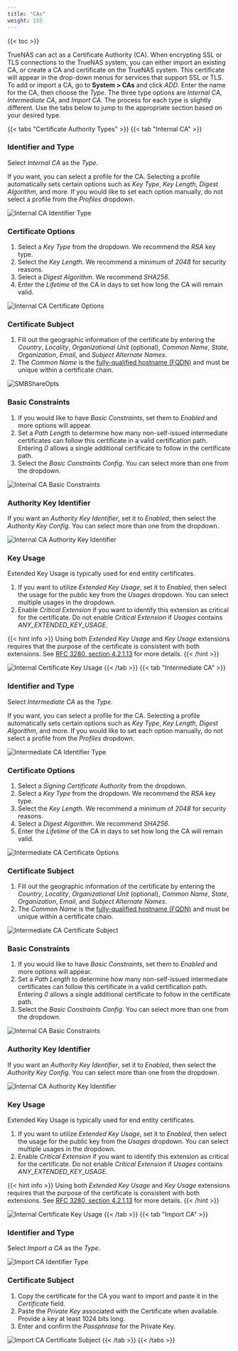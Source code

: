 ```yaml
---
title: "CAs"
weight: 155
---
```


{{< toc >}}

TrueNAS can act as a Certificate Authority (CA). When encrypting SSL or TLS connections to the TrueNAS system, you can either import an existing CA, or create a CA and certificate on the TrueNAS system. This certificate will appear in the drop-down menus for services that support SSL or TLS. To add or import a CA, go to **System > CAs** and click *ADD*. Enter the name for the CA, then choose the *Type*. The three type options are *Internal CA*, *Intermediate CA*, and *Import CA*. The process for each type is slightly different. Use the tabs below to jump to the appropriate section based on your desired type.

{{< tabs "Certificate Authority Types" >}}
{{< tab "Internal CA" >}}
### Identifier and Type

Select *Internal CA* as the *Type*. 

If you want, you can select a profile for the CA. Selecting a profile automatically sets certain options such as *Key Type*, *Key Length*, *Digest Algorithm*, and more. If you would like to set each option manually, do not select a profile from the *Profiles* dropdown. 

![Internal CA Identifier Type](/images/CORE/12.0/InternalCAIdentifierType.png)

### Certificate Options

1. Select a *Key Type* from the dropdown. We recommend the *RSA* key type. 
2. Select the *Key Length*. We recommend a minimum of *2048* for security reasons. 
3. Select a *Digest Algorithm*. We recommend *SHA256*. 
4. Enter the *Lifetime* of the CA in days to set how long the CA will remain valid.

![Internal CA Certificate Options](/images/CORE/12.0/InternalCACertificateOptions.png)

### Certificate Subject

1. Fill out the geographic information of the certificate by entering the *Country*, *Locality*, *Organizational Unit* (optional), *Common Name*, *State*, *Organization*, *Email*, and *Subject Alternate Names*. 
2. The *Common Name* is the [fully-qualified hostname (FQDN)](https://kb.iu.edu/d/aiuv) and must be unique within a certificate chain.

![SMBShareOpts](/images/CORE/12.0/InternalCACertificateSubject.png)

### Basic Constraints

1. If you would like to have *Basic Constraints*, set them to *Enabled* and more options will appear. 
2. Set a *Path Length* to determine how many non-self-issued intermediate certificates can follow this certificate in a valid certification path. Entering *0* allows a single additional certificate to follow in the certificate path. 
3. Select the *Basic Constraints Config*. You can select more than one from the dropdown.

![Internal CA Basic Constraints](/images/CORE/12.0/InternalCABasicConstraints.png)

### Authority Key Identifier

If you want an *Authority Key Identifier*, set it to *Enabled*, then select the *Authority Key Config*. You can select more than one from the dropdown.

![Internal CA Authority Key Identifier](/images/CORE/12.0/InternalCAAuthorityKeyIdentifier.png)

### Key Usage

Extended Key Usage is typically used for end entity certificates. 

1. If you want to utilize *Extended Key Usage*, set it to *Enabled*, then select the usage for the public key from the *Usages* dropdown. You can select multiple usages in the dropdown. 
2. Enable *Critical Extension* if you want to identify this extension as critical for the certificate. Do not enable *Critical Extension* if *Usages* contains *ANY_EXTENDED_KEY_USAGE*. 

{{< hint info >}}
Using both *Extended Key Usage* and *Key Usage* extensions requires that the purpose of the certificate is consistent with both extensions. See [RFC 3280, section 4.2.1.13](https://www.ietf.org/rfc/rfc3280.txt) for more details.
{{< /hint >}}

![Internal Certificate Key Usage](/images/CORE/12.0/InternalCertificateKeyUsage.png)
{{< /tab >}}
{{< tab "Intermediate CA" >}}
### Identifier and Type

Select *Intermediate CA* as the *Type*. 

If you want, you can select a profile for the CA. Selecting a profile automatically sets certain options such as *Key Type*, *Key Length*, *Digest Algorithm*, and more. If you would like to set each option manually, do not select a profile from the *Profiles* dropdown. 

![Intermediate CA Identifier Type](/images/CORE/12.0/IntermediateCAIdentifierType.png)

### Certificate Options

1. Select a *Signing Certificate Authority* from the dropdown.
2. Select a *Key Type* from the dropdown. We recommend the *RSA* key type. 
3. Select the *Key Length*. We recommend a minimum of *2048* for security reasons. 
4. Select a *Digest Algorithm*. We recommend *SHA256*. 
5. Enter the *Lifetime* of the CA in days to set how long the CA will remain valid.

![Intermediate CA Certificate Options](/images/CORE/12.0/IntermediateCACertificateOptions.png)

### Certificate Subject

1. Fill out the geographic information of the certificate by entering the *Country*, *Locality*, *Organizational Unit* (optional), *Common Name*, *State*, *Organization*, *Email*, and *Subject Alternate Names*. 
2. The *Common Name* is the [fully-qualified hostname (FQDN)](https://kb.iu.edu/d/aiuv) and must be unique within a certificate chain.

![Intermediate CA Certificate Subject](/images/CORE/12.0/IntermediateCACertificateSubject.png)

### Basic Constraints

1. If you would like to have *Basic Constraints*, set them to *Enabled* and more options will appear. 
2. Set a *Path Length* to determine how many non-self-issued intermediate certificates can follow this certificate in a valid certification path. Entering *0* allows a single additional certificate to follow in the certificate path. 
3. Select the *Basic Constraints Config*. You can select more than one from the dropdown.

![Internal CA Basic Constraints](/images/CORE/12.0/InternalCABasicConstraints.png)

### Authority Key Identifier

If you want an *Authority Key Identifier*, set it to *Enabled*, then select the *Authority Key Config*. You can select more than one from the dropdown.

![Internal CA Authority Key Identifier](/images/CORE/12.0/InternalCAAuthorityKeyIdentifier.png)

### Key Usage

Extended Key Usage is typically used for end entity certificates. 

1. If you want to utilize *Extended Key Usage*, set it to *Enabled*, then select the usage for the public key from the *Usages* dropdown. You can select multiple usages in the dropdown. 
2. Enable *Critical Extension* if you want to identify this extension as critical for the certificate. Do not enable *Critical Extension* if *Usages* contains *ANY_EXTENDED_KEY_USAGE*. 

{{< hint info >}}
Using both *Extended Key Usage* and *Key Usage* extensions requires that the purpose of the certificate is consistent with both extensions. See [RFC 3280, section 4.2.1.13](https://www.ietf.org/rfc/rfc3280.txt) for more details.
{{< /hint >}}

![Internal Certificate Key Usage](/images/CORE/12.0/InternalCertificateKeyUsage.png)
{{< /tab >}}
{{< tab "Import CA" >}}
### Identifier and Type

Select *Import a CA* as the *Type*. 

![Import CA Identifier Type](/images/CORE/12.0/ImportCAIdentifierType.png)

### Certificate Subject

1. Copy the certificate for the CA you want to import and paste it in the *Certificate* field.
2. Paste the *Private Key* associated with the Certificate when available. Provide a key at least 1024 bits long.
3. Enter and confirm the *Passphrase* for the Private Key.

![Import CA Certificate Subject](/images/CORE/12.0/ImportCACertificateSubject.png)
{{< /tab >}}
{{< /tabs >}}
